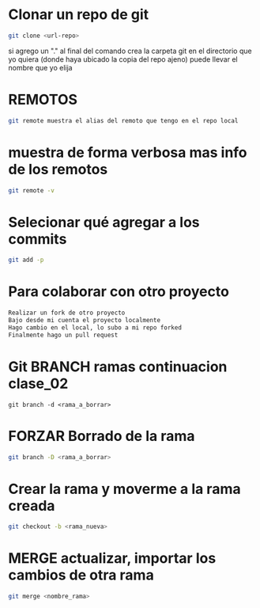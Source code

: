 # Clonar un repo de git

```sh
git clone <url-repo>
```

si agrego un "." al final del comando crea la carpeta git en
el directorio que yo quiera (donde haya ubicado la copia del repo ajeno) puede
llevar el nombre que yo elija

# REMOTOS 

```sh
git remote muestra el alias del remoto que tengo en el repo local
```
# muestra de forma verbosa mas info de los remotos

```sh
git remote -v
```
# Selecionar qué agregar a los commits

```sh
git add -p
```

# Para colaborar con otro proyecto

```sh
Realizar un fork de otro proyecto
Bajo desde mi cuenta el proyecto localmente
Hago cambio en el local, lo subo a mi repo forked
Finalmente hago un pull request
```
# Git BRANCH ramas continuacion clase_02

```
git branch -d <rama_a_borrar>
```

# FORZAR Borrado de la rama

```sh
git branch -D <rama_a_borrar>
```
# Crear la rama y moverme a la rama creada

```sh
git checkout -b <rama_nueva>
```
# MERGE actualizar, importar los cambios de otra rama 

```sh
git merge <nombre_rama>
```